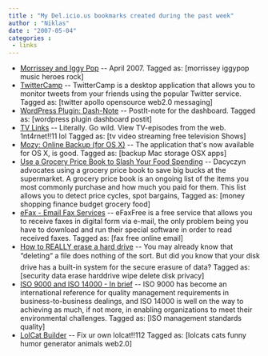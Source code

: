 ```yaml
---
title : "My Del.icio.us bookmarks created during the past week"
author : "Niklas"
date : "2007-05-04"
categories : 
 - links
---
```


- [Morrissey and Iggy Pop](http://true-to-you.net/files/pictures/morrissey_and_iggy_pop_2.jpg "http://true-to-you.net/files/pictures/morrissey_and_iggy_pop_2.jpg") -- April 2007. Tagged as: \[morrissey iggypop music heroes rock\]
- [TwitterCamp](http://www.danieldura.com/code/twittercamp/ "http://www.danieldura.com/code/twittercamp/") -- TwitterCamp is a desktop application that allows you to monitor tweets from your friends using the popular Twitter service. Tagged as: \[twitter apollo opensource web2.0 messaging\]
- [WordPress Plugin: Dash-Note](http://www.maxpower.ca/wordpress-plugin-dash-note/2006/05/02/ "http://www.maxpower.ca/wordpress-plugin-dash-note/2006/05/02/") -- PostIt-note for the dashboard. Tagged as: \[wordpress plugin dashboard postit\]
- [TV Links](http://www.tv-links.co.uk/ "http://www.tv-links.co.uk/") -- Literally. Go wild. View TV-episodes from the web. 1nt4rnet!!11 lol Tagged as: \[tv video streaming free television Shows\]
- [Mozy: Online Backup (for OS X)](https://mozy.com/mozy/macmozy "https://mozy.com/mozy/macmozy") -- The application that's now available for OS X, is good. Tagged as: \[backup Mac storage OSX apps\]
- [Use a Grocery Price Book to Slash Your Food Spending](http://www.getrichslowly.org/blog/2007/05/02/use-a-grocery-price-book-to-slash-your-food-spending/ "http://www.getrichslowly.org/blog/2007/05/02/use-a-grocery-price-book-to-slash-your-food-spending/") -- Dacyczyn advocates using a grocery price book to save big bucks at the supermarket. A grocery price book is an ongoing list of the items you most commonly purchase and how much you paid for them. This list allows you to detect price cycles, spot bargains, Tagged as: \[money shopping finance budget grocery food\]
- [eFax - Email Fax Services](http://www.efax.com/ "http://www.efax.com/") -- eFaxFree is a free service that allows you to receive faxes in digital form via e-mail, the only problem being you have to download and run their special software in order to read received faxes. Tagged as: \[fax free online email\]
- [How to REALLY erase a hard drive](http://blogs.zdnet.com/storage/?p=129 "http://blogs.zdnet.com/storage/?p=129") -- You may already know that “deleting“ a file does nothing of the sort. But did you know that your disk drive has a built-in system for the secure erasure of data? Tagged as: \[security data erase harddrive wipe delete disk privacy\]
- [ISO 9000 and ISO 14000 - In brief](http://www.iso.org/iso/en/iso9000-14000/understand/inbrief.html "http://www.iso.org/iso/en/iso9000-14000/understand/inbrief.html") -- ISO 9000 has become an international reference for quality management requirements in business-to-business dealings, and ISO 14000 is well on the way to achieving as much, if not more, in enabling organizations to meet their environmental challenges. Tagged as: \[ISO management standards quality\]
- [LolCat Builder](http://www.kscakes.com/LolCats/ "http://www.kscakes.com/LolCats/") -- Fix ur own lolcat!!112 Tagged as: \[lolcats cats funny humor generator animals web2.0\]
